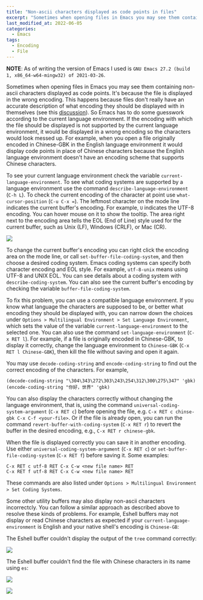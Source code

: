 ```yaml
---
title: "Non-ascii characters displayed as code points in files"
excerpt: "Sometimes when opening files in Emacs you may see them containing non-ascii characters displayed as code points. It's because the file is displayed in the wrong encoding..."
last_modified_at: 2022-06-05
categories:
  - Emacs
tags:
  - Encoding
  - File
---
```


**NOTE**: As of writing the version of Emacs I used is `GNU Emacs 27.2 (build 1, x86_64-w64-mingw32) of 2021-03-26`.

Sometimes when opening files in Emacs you may see them containing non-ascii characters displayed as code points. It's because the file is displayed in the wrong encoding. This happens because files don't really have an accurate description of what encoding they should be displayed with in themselves (see this [discussion](https://softwareengineering.stackexchange.com/q/187169/173891)). So Emacs has to do some guesswork according to the current language environment. If the encoding with which the file should be displayed is not supported by the current language environment, it would be displayed in a wrong encoding so the characters would look messed up. For example, when you open a file originally encoded in Chinese-GBK in the English language environment it would display code points in place of Chinese characters because the English language environment doesn't have an encoding scheme that supports Chinese characters.

To see your current language environment check the variable `current-language-environment`. To see what coding systems are supported by a language environment use the command `describe-language-environment` (`C-h L`). To check the current encoding of the character at point use `what-cursor-position` (`C-u C-x =`). The leftmost character on the mode line indicates the current buffer's encoding. For example, `U` indicates the UTF-8 encoding. You can hover mouse on it to show the tooltip. The area right next to the encoding area tells the EOL (End of Line) style used for the current buffer, such as Unix (LF), Windows (CRLF), or Mac (CR).

![](https://i.postimg.cc/yxn2GrQn/Snipaste-2022-05-25-15-30-36.png)

To change the current buffer's encoding you can right click the encoding area on the mode line, or call `set-buffer-file-coding-system`, and then choose a desired coding system. Emacs coding systems can specify both character encoding and EOL style. For example, `utf-8-unix` means using UTF-8 and UNIX EOL. You can see details about a coding system with `describe-coding-system`. You can also see the current buffer's encoding by checking the variable `buffer-file-coding-system`.

To fix this problem, you can use a compatible language environment. If you know what language the characters are supposed to be, or better what encoding they should be displayed with, you can narrow down the choices under `Options > Multilingual Environment > Set Language Environment`, which sets the value of the variable `current-language-environment` to the selected one. You can also use the command `set-language-environment` (`C-x RET l`). For example, if a file is originally encoded in Chinese-GBK, to display it correctly, change the language environment to `Chinese-GBK` (`C-x RET l Chinese-GBK`), then kill the file without saving and open it again.

You may use `decode-coding-string` and `encode-coding-string` to find out the correct encoding of the characters. For example,

``` elisp
(decode-coding-string "\304\343\272\303\243\254\312\300\275\347" 'gbk)
(encode-coding-string "你好，世界" 'gbk)
```

You can also display the characters correctly without changing the language environment, that is, using the command `universal-coding-system-argument` (`C-x RET c`) before opening the file, e.g. `C-x RET c chinse-gbk C-x C-f <your-file>`. Or if the file is already open, you can run the command `revert-buffer-with-coding-system` (`C-x RET r`) to revert the buffer in the desired encoding, e.g., `C-x RET r chinese-gbk`.

When the file is displayed correctly you can save it in another encoding. Use either `universal-coding-system-argument` (`C-x RET c`) or `set-buffer-file-coding-system` (`C-x RET f`) before saving it. Some examples:

```
C-x RET c utf-8 RET C-x C-w <new file name> RET
C-x RET f utf-8 RET C-x C-w <new file name> RET
```

These commands are also listed under `Options > Multilingual Environment > Set Coding Systems`.

Some other utility buffers may also display non-ascii characters incorrectcly. You can follow a similar approach as described above to resolve these kinds of problems. For example, Eshell buffers may not display or read Chinese characters as expected if your `current-language-environment` is English and your native shell's encoding is `Chinese-GB`:

The Eshell buffer couldn't display the output of the `tree` command correctly:

![](https://i.postimg.cc/kXzT5mbK/screenshot-2021-09-09-eshell-coding-mismatch.png)

The Eshell buffer couldn't find the file with Chinese characters in its name using `es`:

![](https://i.postimg.cc/KvR9FzRm/screenshot-2021-09-09-eshell-coding-mismatch-es1.png)

![](https://i.postimg.cc/Vs773Ms7/screenshot-2021-09-09-eshell-coding-mismatch-es2.png)
